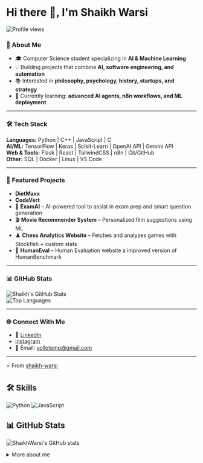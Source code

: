 # Hi there 👋, I'm Shaikh Warsi

![Profile views](https://komarev.com/ghpvc/?username=ShaikhWarsi)
 

### 🚀 About Me
- 🎓 Computer Science student specializing in **AI & Machine Learning**  
- 💡 Building projects that combine **AI, software engineering, and automation**  
- 📚 Interested in **philosophy, psychology, history, startups, and strategy**  
- 🌱 Currently learning: **advanced AI agents, n8n workflows, and ML deployment**  

---

### 🛠️ Tech Stack
**Languages:** Python | C++ | JavaScript | C  
**AI/ML:** TensorFlow | Keras | Scikit-Learn | OpenAI API | Gemini API  
**Web & Tools:** Flask | React | TailwindCSS | n8n | Git/GitHub  
**Other:** SQL | Docker | Linux | VS Code  

---

### 📌 Featured Projects
- **DietMaxx**
- **CodeVert**
- 🧠 **ExamAI** – AI-powered tool to assist in exam prep and smart question generation  
- 🎬 **Movie Recommender System** – Personalized film suggestions using ML  
- ♟️ **Chess Analytics Website** – Fetches and analyzes games with Stockfish + custom stats  
- 📱 **HumanEval** – Human Evaluation website a improved version of HumanBenchmark  

---

### 📊 GitHub Stats
![Shaikh's GitHub Stats](https://github-readme-stats.vercel.app/api?username=shaikhwarsi&show_icons=true&theme=radical)  
![Top Languages](https://github-readme-stats.vercel.app/api/top-langs/?username=shaikhwarsi&layout=compact&theme=radical)

---

### 🌐 Connect With Me
- 💼 [LinkedIn]([https://www.linkedin.com/in/shaikhwarsi](https://www.linkedin.com/in/shaikh-mohammad-warsi-141532271/))  
- [instagram](https://instagram.com/yamin_shaikh28)
- 📧 Email: yollotemp@gmail.com  

---

⭐️ From [shaikh-warsi](https://github.com/shaikhwarsi)  


## 🛠️ Skills
![Python](https://img.shields.io/badge/Python-3776AB?style=for-the-badge&logo=python&logoColor=white)
![JavaScript](https://img.shields.io/badge/JavaScript-F7DF1E?style=for-the-badge&logo=javascript&logoColor=black)

## 📊 GitHub Stats
![ShaikhWarsi's GitHub stats](https://github-readme-stats.vercel.app/api?username=ShaikhWarsi&show_icons=true)

<details>
  <summary>More about me</summary>
  ...hidden content...
</details>
